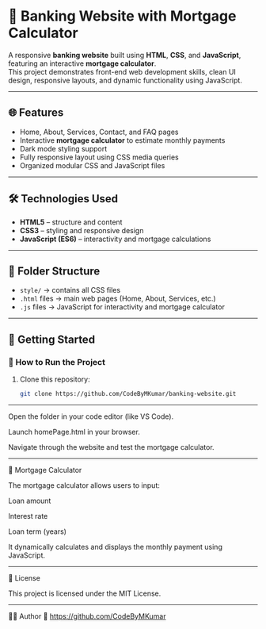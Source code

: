 # 🏦 Banking Website with Mortgage Calculator

A responsive **banking website** built using **HTML**, **CSS**, and **JavaScript**, featuring an interactive **mortgage calculator**.  
This project demonstrates front-end web development skills, clean UI design, responsive layouts, and dynamic functionality using JavaScript.

---

## 🌐 Features
- Home, About, Services, Contact, and FAQ pages  
- Interactive **mortgage calculator** to estimate monthly payments  
- Dark mode styling support  
- Fully responsive layout using CSS media queries  
- Organized modular CSS and JavaScript files  

---

## 🛠️ Technologies Used
- **HTML5** – structure and content  
- **CSS3** – styling and responsive design  
- **JavaScript (ES6)** – interactivity and mortgage calculations  

---

## 📁 Folder Structure
- `style/` → contains all CSS files  
- `.html` files → main web pages (Home, About, Services, etc.)  
- `.js` files → JavaScript for interactivity and mortgage calculator

---

## 🚀 Getting Started

### 🔧 How to Run the Project
1. Clone this repository:
   ```bash
   git clone https://github.com/CodeByMKumar/banking-website.git

---

Open the folder in your code editor (like VS Code).

Launch homePage.html in your browser.

Navigate through the website and test the mortgage calculator.

---

🧮 Mortgage Calculator

The mortgage calculator allows users to input:

Loan amount

Interest rate

Loan term (years)

It dynamically calculates and displays the monthly payment using JavaScript.

---

📜 License

This project is licensed under the MIT License.

---

👨‍💻 Author
🔗 https://github.com/CodeByMKumar
